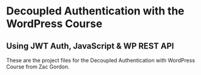 # Decoupled Authentication with the WordPress Course

## Using JWT Auth, JavaScript & WP REST API

These are the project files for the Decoupled Authentication with WordPress Course from Zac Gordon.